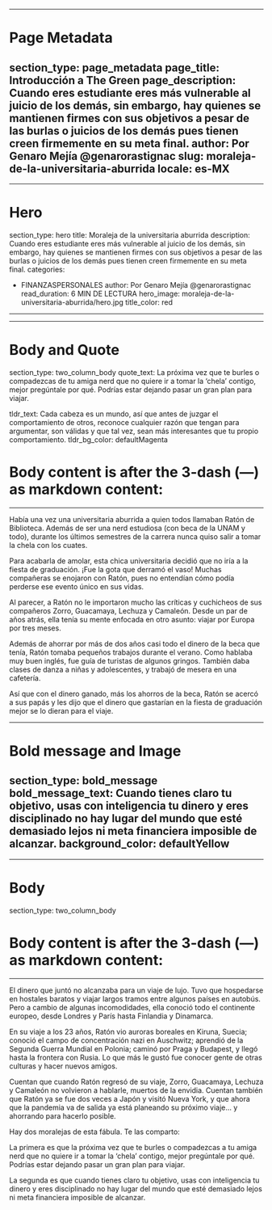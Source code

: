 [//]: # (>>>>>>>>>>>>>>>>>>>>>>>>>>>>> SECTION START - PAGE METADATA WILL BE ALWAYS FIRST SO NEVER EVER MOVE THIS!!!!!!!)

---
# Page Metadata
section_type: page_metadata
page_title: Introducción a The Green
page_description: Cuando eres estudiante eres más vulnerable al juicio de los demás, sin embargo, hay quienes se mantienen firmes con sus objetivos a pesar de las burlas o juicios de los demás pues tienen creen firmemente en su meta final. 
author: Por Genaro Mejía @genarorastignac
slug: moraleja-de-la-universitaria-aburrida
locale: es-MX
---
[//]: # (<<<<<<<<<<<<<<<<<<<<<<<<<<<<< SECTION END)


[//]: # (>>>>>>>>>>>>>>>>>>>>>>>>>>>>> SECTION START)

---
# Hero
section_type: hero
title: Moraleja de la universitaria aburrida
description: Cuando eres estudiante eres más vulnerable al juicio de los demás, sin embargo, hay quienes se mantienen firmes con sus objetivos a pesar de las burlas o juicios de los demás pues tienen creen firmemente en su meta final. 
categories: 
  - FINANZASPERSONALES 
author: Por Genaro Mejía @genarorastignac
read_duration: 6 MIN DE LECTURA
hero_image: moraleja-de-la-universitaria-aburrida/hero.jpg
title_color: red
---
[//]: # (<<<<<<<<<<<<<<<<<<<<<<<<<<<<< SECTION END)


[//]: # (>>>>>>>>>>>>>>>>>>>>>>>>>>>>> SECTION START)

---
# Body and Quote
section_type: two_column_body
quote_text:  La próxima vez que te burles o compadezcas de tu amiga nerd que no quiere ir a tomar la ‘chela’ contigo, mejor pregúntale por qué. Podrías estar dejando pasar un gran plan para viajar.

tldr_text: Cada cabeza es un mundo, así que antes de juzgar el comportamiento de otros, reconoce cualquier razón que tengan para argumentar, son válidas y que tal vez, sean más interesantes que tu propio comportamiento.
tldr_bg_color: defaultMagenta

# Body content is after the 3-dash (—) as markdown content:
---
Había una vez una universitaria aburrida a quien todos llamaban Ratón de Biblioteca. Además de ser una nerd estudiosa (con beca de la UNAM y todo), durante los últimos semestres de la carrera nunca quiso salir a tomar la chela con los cuates. 

Para acabarla de amolar, esta chica universitaria decidió que no iría a la fiesta de graduación. ¡Fue la gota que derramó el vaso! Muchas compañeras se enojaron con Ratón, pues no entendían cómo podía perderse ese evento único en sus vidas.

Al parecer, a Ratón no le importaron mucho las críticas y cuchicheos de sus compañeros Zorro, Guacamaya, Lechuza y Camaleón. Desde un par de años atrás, ella tenía su mente enfocada en otro asunto: viajar por Europa por tres meses.

Además de ahorrar por más de dos años casi todo el dinero de la beca que tenía, Ratón tomaba pequeños trabajos durante el verano. Como hablaba muy buen inglés, fue guía de turistas de algunos gringos. También daba clases de danza a niñas y adolescentes, y trabajó de mesera en una cafetería. 

Así que con el dinero ganado, más los ahorros de la beca, Ratón se acercó a sus papás y les dijo que el dinero que gastarían en la fiesta de graduación mejor se lo dieran para el viaje. 

[//]: # (<<<<<<<<<<<<<<<<<<<<<<<<<<<<< SECTION END)


[//]: # (>>>>>>>>>>>>>>>>>>>>>>>>>>>>> SECTION START)

---
# Bold message and Image
section_type: bold_message
bold_message_text: Cuando tienes claro tu objetivo, usas con inteligencia tu dinero y eres disciplinado no hay lugar del mundo que esté demasiado lejos ni meta financiera imposible de alcanzar.
background_color: defaultYellow
---
[//]: # (<<<<<<<<<<<<<<<<<<<<<<<<<<<<< SECTION END)




[//]: # (>>>>>>>>>>>>>>>>>>>>>>>>>>>>> SECTION START)

---
# Body
section_type: two_column_body

# Body content is after the 3-dash (—) as markdown content:
---


El dinero que juntó no alcanzaba para un viaje de lujo. Tuvo que hospedarse en hostales baratos y viajar largos tramos entre algunos países en autobús. Pero a cambio de algunas incomodidades, ella conoció todo el continente europeo, desde Londres y París hasta Finlandia y Dinamarca. 

En su viaje a los 23 años, Ratón vio auroras boreales en Kiruna, Suecia;  conoció el campo de concentración nazi en Auschwitz; aprendió de la Segunda Guerra Mundial en Polonia; caminó por Praga y Budapest, y llegó hasta la frontera con Rusia. Lo que más le gustó fue conocer gente de otras culturas y hacer nuevos amigos.

Cuentan que cuando Ratón regresó de su viaje, Zorro, Guacamaya, Lechuza y Camaleón no volvieron a hablarle, muertos de la envidia. Cuentan también que Ratón ya se fue dos veces a Japón y visitó Nueva York, y que ahora que la pandemia va de salida ya está planeando su próximo viaje… y ahorrando para hacerlo posible. 

Hay dos moralejas de esta fábula. Te las comparto:

La primera es que la próxima vez que te burles o compadezcas a tu amiga nerd que no quiere ir a tomar la ‘chela’ contigo, mejor pregúntale por qué. Podrías estar dejando pasar un gran plan para viajar.

La segunda es que cuando tienes claro tu objetivo, usas con inteligencia tu dinero y eres disciplinado no hay lugar del mundo que esté demasiado lejos ni meta financiera imposible de alcanzar. 

[//]: # (<<<<<<<<<<<<<<<<<<<<<<<<<<<<< SECTION END)
